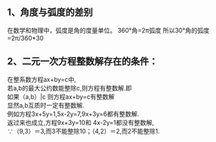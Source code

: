1、角度与弧度的差别
----------------
在数学和物理中，弧度是角的度量单位。
360°角=2π弧度
所以30°角的弧度=2π/360*30

2、二元一次方程整数解存在的条件：
------------
在整系数方程ax+by=c中,           
若a,b的最大公约数能整除c,则方程有整数解.即               
如果（a,b）|c 则方程ax+by=c有整数解            
显然a,b互质时一定有整数解.          
例如方程3x+5y=1,5x-2y=7,9x+3y=6都有整数解.          
返过来也成立,方程9x+3y=10和 4x-2y=1都没有整数解,           
∵（9,3）＝3,而3不能整除10；（4,2）＝2,而2不能整除1.            
